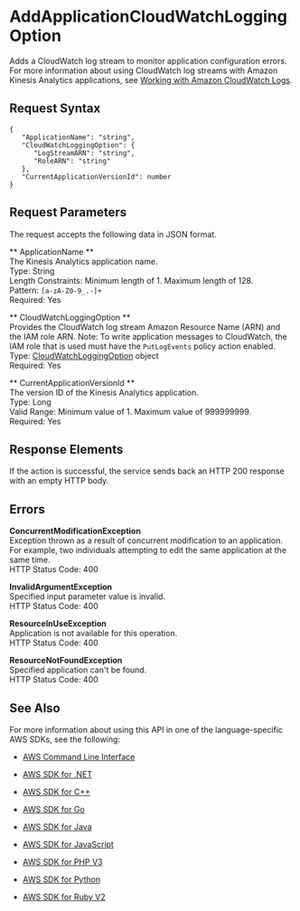 # AddApplicationCloudWatchLoggingOption<a name="API_AddApplicationCloudWatchLoggingOption"></a>

Adds a CloudWatch log stream to monitor application configuration errors\. For more information about using CloudWatch log streams with Amazon Kinesis Analytics applications, see [Working with Amazon CloudWatch Logs](http://docs.aws.amazon.com/kinesisanalytics/latest/dev/cloudwatch-logs.html)\.

## Request Syntax<a name="API_AddApplicationCloudWatchLoggingOption_RequestSyntax"></a>

```
{
   "ApplicationName": "string",
   "CloudWatchLoggingOption": { 
      "LogStreamARN": "string",
      "RoleARN": "string"
   },
   "CurrentApplicationVersionId": number
}
```

## Request Parameters<a name="API_AddApplicationCloudWatchLoggingOption_RequestParameters"></a>

The request accepts the following data in JSON format\.

 ** ApplicationName **   
The Kinesis Analytics application name\.  
Type: String  
Length Constraints: Minimum length of 1\. Maximum length of 128\.  
Pattern: `[a-zA-Z0-9_.-]+`   
Required: Yes

 ** CloudWatchLoggingOption **   
Provides the CloudWatch log stream Amazon Resource Name \(ARN\) and the IAM role ARN\. Note: To write application messages to CloudWatch, the IAM role that is used must have the `PutLogEvents` policy action enabled\.  
Type: [CloudWatchLoggingOption](API_CloudWatchLoggingOption.md) object  
Required: Yes

 ** CurrentApplicationVersionId **   
The version ID of the Kinesis Analytics application\.  
Type: Long  
Valid Range: Minimum value of 1\. Maximum value of 999999999\.  
Required: Yes

## Response Elements<a name="API_AddApplicationCloudWatchLoggingOption_ResponseElements"></a>

If the action is successful, the service sends back an HTTP 200 response with an empty HTTP body\.

## Errors<a name="API_AddApplicationCloudWatchLoggingOption_Errors"></a>

 **ConcurrentModificationException**   
Exception thrown as a result of concurrent modification to an application\. For example, two individuals attempting to edit the same application at the same time\.  
HTTP Status Code: 400

 **InvalidArgumentException**   
Specified input parameter value is invalid\.  
HTTP Status Code: 400

 **ResourceInUseException**   
Application is not available for this operation\.  
HTTP Status Code: 400

 **ResourceNotFoundException**   
Specified application can't be found\.  
HTTP Status Code: 400

## See Also<a name="API_AddApplicationCloudWatchLoggingOption_SeeAlso"></a>

For more information about using this API in one of the language\-specific AWS SDKs, see the following:

+  [AWS Command Line Interface](http://docs.aws.amazon.com/goto/aws-cli/kinesisanalytics-2015-08-14/AddApplicationCloudWatchLoggingOption) 

+  [AWS SDK for \.NET](http://docs.aws.amazon.com/goto/DotNetSDKV3/kinesisanalytics-2015-08-14/AddApplicationCloudWatchLoggingOption) 

+  [AWS SDK for C\+\+](http://docs.aws.amazon.com/goto/SdkForCpp/kinesisanalytics-2015-08-14/AddApplicationCloudWatchLoggingOption) 

+  [AWS SDK for Go](http://docs.aws.amazon.com/goto/SdkForGoV1/kinesisanalytics-2015-08-14/AddApplicationCloudWatchLoggingOption) 

+  [AWS SDK for Java](http://docs.aws.amazon.com/goto/SdkForJava/kinesisanalytics-2015-08-14/AddApplicationCloudWatchLoggingOption) 

+  [AWS SDK for JavaScript](http://docs.aws.amazon.com/goto/AWSJavaScriptSDK/kinesisanalytics-2015-08-14/AddApplicationCloudWatchLoggingOption) 

+  [AWS SDK for PHP V3](http://docs.aws.amazon.com/goto/SdkForPHPV3/kinesisanalytics-2015-08-14/AddApplicationCloudWatchLoggingOption) 

+  [AWS SDK for Python](http://docs.aws.amazon.com/goto/boto3/kinesisanalytics-2015-08-14/AddApplicationCloudWatchLoggingOption) 

+  [AWS SDK for Ruby V2](http://docs.aws.amazon.com/goto/SdkForRubyV2/kinesisanalytics-2015-08-14/AddApplicationCloudWatchLoggingOption) 